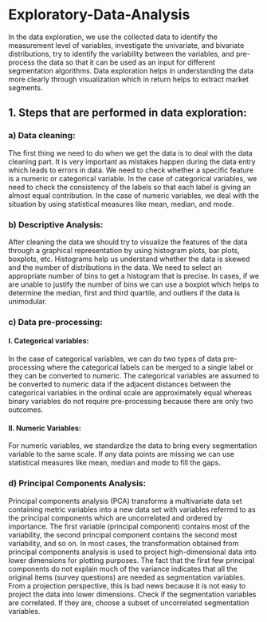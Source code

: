 # Exploratory-Data-Analysis
In the data exploration, we use the collected data to identify the measurement level of variables, investigate the univariate, and bivariate distributions, try to identify the variability between the variables, and pre-process the data so that it can be used as an input for different segmentation algorithms. Data exploration helps in understanding the data more clearly through visualization which in return helps to extract market segments.
## 1.	Steps that are performed in data exploration:

### a)	Data cleaning:

The first thing we need to do when we get the data is to deal with the data cleaning part. It is very important as mistakes happen during the data entry which leads to errors in data. We need to check whether a specific feature is a numeric or categorical variable. In the case of categorical variables, we need to check the consistency of the labels so that each label is giving an almost equal contribution. In the case of numeric variables, we deal with the situation by using statistical measures like mean, median, and mode.

### b)	Descriptive Analysis:

After cleaning the data we should try to visualize the features of the data through a graphical representation by using histogram plots, bar plots, boxplots, etc. Histograms help us understand whether the data is skewed and the number of distributions in the data. We need to select an appropriate number of bins to get a histogram that is precise. In cases, if we are unable to justify the number of bins we can use a boxplot which helps to determine the median, first and third quartile, and outliers if the data is unimodular.

### c)	Data pre-processing:

#### I.	Categorical variables:

In the case of categorical variables, we can do two types of data pre-processing where the categorical labels can be merged to a single label or they can be converted to numeric. The categorical variables are assumed to be converted to numeric data if the adjacent distances between the categorical variables in the ordinal scale are approximately equal whereas binary variables do not require pre-processing because there are only two outcomes.

#### II.	Numeric Variables:

For numeric variables, we standardize the data to bring every segmentation variable to the same scale. If any data points are missing we can use statistical measures like mean, median and mode to fill the gaps.

### d)	Principal Components Analysis:

Principal components analysis (PCA) transforms a multivariate data set containing metric variables into a new data set with variables referred to as the principal components which are uncorrelated and ordered by importance. The first variable (principal component) contains most of the variability, the second principal component contains the second most variability, and so on. In most cases, the transformation obtained from principal components analysis is used to project high-dimensional data into lower dimensions for plotting purposes. The fact that the first few principal components do not explain much of the variance indicates that all the original items (survey questions) are needed as segmentation variables. From a projection perspective, this is bad news because it is not easy to project the data into lower dimensions. Check if the segmentation variables are correlated. If they are, choose a subset of uncorrelated segmentation variables.






